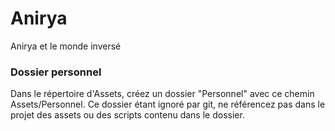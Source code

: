 # Anirya
Anirya et le monde inversé

### Dossier personnel
Dans le répertoire d'Assets, créez un dossier "Personnel" avec ce chemin Assets/Personnel. Ce dossier étant ignoré par git, ne référencez pas dans le projet des assets ou des scripts contenu dans le dossier.  
